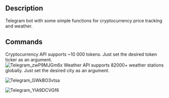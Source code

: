 ## Description

Telegram bot with some simple functions for cryptocurrency price tracking and weather.

## Commands
Cryptocurrency API supports ~10 000 tokens. Just set the desired token ticker as an argument.  
![Telegram_zwP9MJGm6x](https://user-images.githubusercontent.com/89652218/137515419-403f09c0-0e6d-4ad7-bae1-6910116a72f7.png)
Weather API supports 82000+ weather stations globally. Just set the desired city as an argument.  


![Telegram_GWkBO3vtsa](https://user-images.githubusercontent.com/89652218/137515357-19fa6040-21d0-46c4-a8d0-1dd4a803fd98.png)  

![Telegram_YlA9DCVGf6](https://user-images.githubusercontent.com/89652218/137515255-1e192f78-5abd-40e7-bc44-5af9c1f4e566.png)
